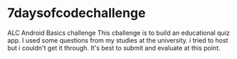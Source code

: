 # 7daysofcodechallenge
ALC Android Basics challenge 
This cballenge is to build an educational quiz app. I used some questions from my studies at the university. 
i tried to host but i couldn't get it through. It's best to submit and evaluate at this point.
